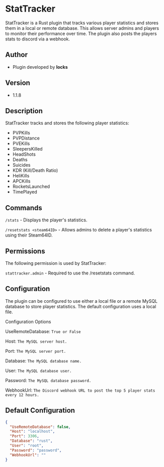 # StatTracker

StatTracker is a Rust plugin that tracks various player statistics and stores them in a local or remote database. This allows server admins and players to monitor their performance over time. The plugin also posts the players stats to discord via a webhook.

## Author

- Plugin developed by **locks**

## Version

- 1.1.8

## Description

StatTracker tracks and stores the following player statistics:
- PVPKills
- PVPDistance
- PVEKills
- SleepersKilled
- HeadShots
- Deaths
- Suicides
- KDR (Kill/Death Ratio)
- HeliKills
- APCKills
- RocketsLaunched
- TimePlayed

## Commands

`/stats` - Displays the player's statistics.

`/resetstats <steam64ID>` - Allows admins to delete a player's statistics using their Steam64ID.

## Permissions

The following permission is used by StatTracker:

`stattracker.admin` - Required to use the /resetstats command.

## Configuration

The plugin can be configured to use either a local file or a remote MySQL database to store player statistics. The default configuration uses a local file.

Configuration Options

UseRemoteDatabase: `True or False`

Host: `The MySQL server host.`

Port: `The MySQL server port.`

Database: `The MySQL database name.`

User: `The MySQL database user.`

Password: `The MySQL database password.`

WebhookUrl: `The Discord webhook URL to post the top 5 player stats every 12 hours.`

## Default Configuration
```json
{
  "UseRemoteDatabase": false,
  "Host": "localhost",
  "Port": 3306,
  "Database": "rust",
  "User": "root",
  "Password": "password",
  "WebhookUrl": ""
}
```


